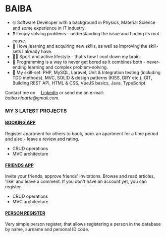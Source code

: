 # BAIBA

- 🤓 Software Developer with a background in Physics, Material Science and some experience in IT industry.
- ❓ I enjoy solving problems - understanding the issue and finding its root cause. 
- 🌱 I love learning and acquiring new skills, as well as improving the skill-sets I already have.
- 🏃‍♀ Sport and active lifestyle - that's how I cool down my brain.
- 🎯 Programming is a way to never get bored as it combines both - never-ending learning and complex problem-solving.
- 🙌 My skill-set: PHP, MySQL, Laravel, Unit & Integration testing (including TDD methods), MVC, 
SOLID & design patterns (KISS, DRY etc.), GIT, Building REST API, HTML & CSS, VueJS basics, Java, TypeScript.

Contact me on <img src="https://cdn-icons-png.flaticon.com/512/174/174857.png" width="10">
[LinkedIn](https://www.linkedin.com/in/baiba-niparte/)
or send me an e-mail:
<img src="https://upload.wikimedia.org/wikipedia/commons/thumb/7/7e/Gmail_icon_%282020%29.svg/1024px-Gmail_icon_%282020%29.svg.png" width="10">
_baiba.niparte@gmail.com_.

### MY 3 LATEST PROJECTS

#### [BOOKING APP](https://github.com/BaibaNi/BookingApp)

Register apartment for others to book, book an apartment for a time period and also - 
leave a review and rating.
- CRUD operations
- MVC architecture

#### [FRIENDS APP](https://github.com/BaibaNi/FriendsApp)

Invite your friends, approve friends' invitations. 
Browse and read articles, 'like' and leave a comment.
If you don't have an account yet, you can register.
- CRUD operations
- MVC architecture

#### [PERSON REGISTER](https://github.com/BaibaNi/personRegister_separate_files)

Very simple person register, that allows registering a person in the database by name, 
surname and personal ID code.

[//]: # (### ARCHIVE:)

[//]: # (#### [Sign-up and Log-in page]&#40;https://github.com/BaibaNi/SignLogIn&#41;)

[//]: # ()
[//]: # (So far, one of the voluminous projects &#40;in terms of code amount&#41; I have been working on. )

[//]: # (During this project I learned a lot: installing MySQL and other tools to manage the database, )

[//]: # (creating forms that permit a user to log-in or sign-up, formatting HTML forms with CSS.)

[//]: # ()
[//]: # (#### [Stock Markets]&#40;https://github.com/BaibaNi/stockAPI&#41;)

[//]: # ()
[//]: # (Follow the Stock Market trends and search the ones you have the most interest in. )

[//]: # (Project using APIs with a very simple interface.)
